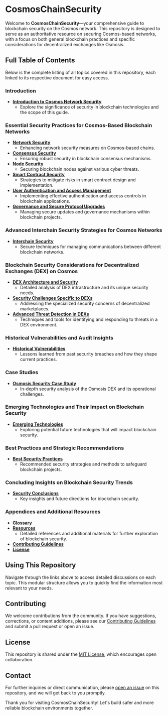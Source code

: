 # CosmosChainSecurity

Welcome to **CosmosChainSecurity**—your comprehensive guide to blockchain security on the Cosmos network. This repository is designed to serve as an authoritative resource on securing Cosmos-based networks, with a focus on both general blockchain practices and specific considerations for decentralized exchanges like Osmosis.

## Full Table of Contents

Below is the complete listing of all topics covered in this repository, each linked to its respective document for easy access.

### Introduction
- [**Introduction to Cosmos Network Security**](/docs/introduction.md)
  - Explore the significance of security in blockchain technologies and the scope of this guide.

### Essential Security Practices for Cosmos-Based Blockchain Networks
- [**Network Security**](/docs/general_security_practices/network_security.md)
  - Enhancing network security measures on Cosmos-based chains.
- [**Consensus Security**](/docs/general_security_practices/consensus_security.md)
  - Ensuring robust security in blockchain consensus mechanisms.
- [**Node Security**](/docs/general_security_practices/node_security.md)
  - Securing blockchain nodes against various cyber threats.
- [**Smart Contract Security**](/docs/general_security_practices/smart_contract_security.md)
  - Strategies to mitigate risks in smart contract design and implementation.
- [**User Authentication and Access Management**](/docs/general_security_practices/user_authentication.md)
  - Implementing effective authentication and access controls in blockchain applications.
- [**Governance and Secure Protocol Upgrades**](/docs/general_security_practices/governance_protocol_upgrades.md)
  - Managing secure updates and governance mechanisms within blockchain projects.

### Advanced Interchain Security Strategies for Cosmos Networks
- [**Interchain Security**](/docs/interchain_security.md)
  - Secure techniques for managing communications between different blockchain networks.

### Blockchain Security Considerations for Decentralized Exchanges (DEX) on Cosmos
- [**DEX Architecture and Security**](/docs/dex_security/dex_architecture.md)
  - Detailed analysis of DEX infrastructure and its unique security needs.
- [**Security Challenges Specific to DEXs**](/docs/dex_security/dex_security_challenges.md)
  - Addressing the specialized security concerns of decentralized marketplaces.
- [**Advanced Threat Detection in DEXs**](/docs/dex_security/dex_threat_detection.md)
  - Techniques and tools for identifying and responding to threats in a DEX environment.

### Historical Vulnerabilities and Audit Insights
- [**Historical Vulnerabilities**](/docs/historical_vulnerabilities.md)
  - Lessons learned from past security breaches and how they shape current practices.

### Case Studies
- [**Osmosis Security Case Study**](/docs/case_studies/osmosis_case_study.md)
  - In-depth security analysis of the Osmosis DEX and its operational challenges.

### Emerging Technologies and Their Impact on Blockchain Security
- [**Emerging Technologies**](/docs/emerging_technologies.md)
  - Exploring potential future technologies that will impact blockchain security.

### Best Practices and Strategic Recommendations
- [**Best Security Practices**](/docs/best_practices.md)
  - Recommended security strategies and methods to safeguard blockchain projects.

### Concluding Insights on Blockchain Security Trends
- [**Security Conclusions**](/docs/security_conclusions.md)
  - Key insights and future directions for blockchain security.

### Appendices and Additional Resources
- [**Glossary**](/docs/appendices/glossary.md)
- [**Resources**](/docs/appendices/resources.md)
  - Detailed references and additional materials for further exploration of blockchain security.
- [**Contributing Guidelines**](CONTRIBUTING.md)
- [**License**](LICENSE.md)

## Using This Repository

Navigate through the links above to access detailed discussions on each topic. This modular structure allows you to quickly find the information most relevant to your needs.

## Contributing

We welcome contributions from the community. If you have suggestions, corrections, or content additions, please see our [Contributing Guidelines](CONTRIBUTING.md) and submit a pull request or open an issue.

## License

This repository is shared under the [MIT License](LICENSE.md), which encourages open collaboration.

## Contact

For further inquiries or direct communication, please [open an issue](https://github.com/moeinfatehi/CosmosChainSecurity/issues) on this repository, and we will get back to you promptly.

Thank you for visiting CosmosChainSecurity! Let's build safer and more reliable blockchain environments together.
